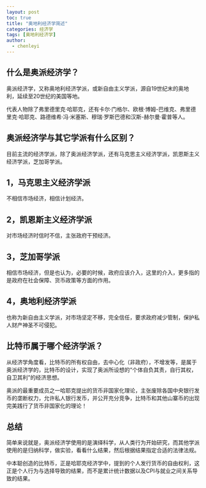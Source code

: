 ```yaml
---
layout: post
toc: true
title: "奥地利经济学简述"
categories: 经济学
tags: [奥地利经济学]
author:
  - chenleyi
---
```


## 什么是奥派经济学？

奥派经济学，又称奥地利经济学派，或新自由主义学派，源自19世纪末的奥地利，延续至20世纪的美国等地。

代表人物除了弗里德里克·哈耶克，还有卡尔·门格尔、欧根·博姆-巴维克、弗里德里克·哈耶克、路德维希·冯·米塞斯、穆瑞·罗斯巴德和汉斯-赫尔曼·霍普等人。

## 奥派经济学与其它学派有什么区别？

目前主流的经济学派，除了奥派经济学派，还有马克思主义经济学派，凯恩斯主义经济学派，芝加哥学派。

## 1，马克思主义经济学派

不相信市场经济，相信计划经济。

## 2，凯恩斯主义经济学派

对市场经济时信时不信，主张政府干预经济。

## 3，芝加哥学派

相信市场经济，但是也认为，必要的时候，政府应该介入，这里的介入，更多指的是政府在社会保障、货币政策等方面的作用。

## 4，奥地利经济学派

也称为新自由主义学派，对市场坚定不移，完全信任，要求政府减少管制，保护私人财产神圣不可侵犯。

## 比特币属于哪个经济学派？

从经济学角度看，比特币的所有权自由，去中心化（非政府），不增发等，是属于奥派经济学的，比特币的设计，实现了奥派所设想的“个体自负其责，自行其权，自卫其利”的经济思想。

奥派的最重要成员之一哈耶克提出的货币非国家化理论，主张废除各国中央银行发币的垄断权力，允许私人银行发币，并公开充分竞争，比特币和其他山寨币的出现完美践行了货币非国家化的理论！

## 总结

简单来说就是，奥派经济学使用的是演绎科学，从人类行为开始研究，而其他学派使用的是归纳科学，做实验，看看什么结果，然后根据结果指定合适的法律法规。

中本聪创造的比特币，正是哈耶克经济学中，提到的个人发行货币的自由权利，这正是个人行为与选择导致的结果，而不是累计统计数据以及CPI与就业之间关系导致的结果。